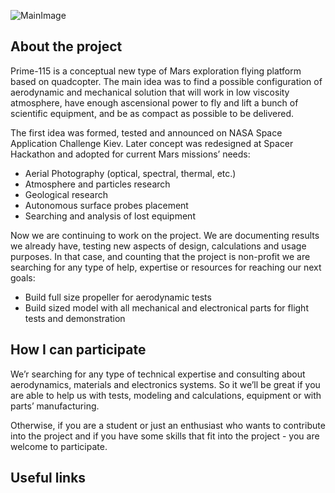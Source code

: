 [//]: # (This is an example of comment line)
[//]: # (Use Markdown https://guides.github.com/features/mastering-markdown/)


![MainImage](./main.jpg)

## About the project

Prime-115  is a conceptual new type of Mars exploration flying platform based on quadcopter. The main idea was to find a possible configuration of aerodynamic and mechanical solution that will work in low viscosity atmosphere, have enough ascensional power to fly and lift a bunch of scientific equipment, and be as compact as possible to be delivered.

The first idea was formed, tested and announced on NASA Space Application Challenge Kiev.
Later concept was redesigned at Spacer Hackathon and adopted for current Mars missions’ needs:

- Aerial Photography (optical, spectral, thermal, etc.)
- Atmosphere and particles research
- Geological research
- Autonomous surface probes placement
- Searching and analysis of lost equipment

Now we are continuing to work on the project. We are documenting results we already have, testing new aspects of design, calculations and usage purposes. In that case, and counting that the project is non-profit we are searching for any type of help, expertise or resources for reaching our next goals:  

- Build full size propeller for aerodynamic tests
- Build sized model with all mechanical and electronical parts for flight tests and  demonstration


## How I can participate

We’r searching for any type of technical expertise and consulting about aerodynamics, materials and electronics systems. So it we’ll be great if you are able to help us with tests, modeling and calculations, equipment or with parts’ manufacturing.

Otherwise, if you are a student or just an enthusiast who wants to contribute into the project and if you have some skills that fit into the project - you are welcome to participate.

## Useful links
